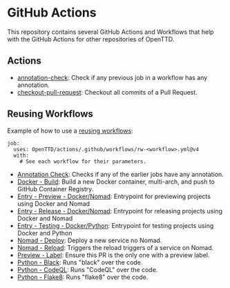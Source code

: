 # GitHub Actions

This repository contains several GitHub Actions and Workflows that help with the GitHub Actions for other repositories of OpenTTD.

## Actions

- [annotation-check](annotation-check/): Check if any previous job in a workflow has any annotation.
- [checkout-pull-request](checkout-pull-request/): Checkout all commits of a Pull Request.

## Reusing Workflows

Example of how to use a [reusing workflows](https://docs.github.com/en/actions/using-workflows/reusing-workflows):

```
job:
  uses: OpenTTD/actions/.github/workflows/rw-<workflow>.yml@v4
  with:
    # See each workflow for their parameters.
```

- [Annotation Check](.github/workflows/rw-annotation-check.yml): Checks if any of the earlier jobs have any annotation.
- [Docker - Build](.github/workflows/rw-docker-build.yml): Build a new Docker container, multi-arch, and push to GitHub Container Registry.
- [Entry - Preview - Docker/Nomad](.github/workflows/rw-entry-preview-docker-nomad.yml): Entrypoint for previewing projects using Docker and Nomad
- [Entry - Release - Docker/Nomad](.github/workflows/rw-entry-release-docker-nomad.yml): Entrypoint for releasing projects using Docker and Nomad
- [Entry - Testing - Docker/Python](.github/workflows/rw-entry-testing-docker-py.yml): Entrypoint for testing projects using Docker and Python
- [Nomad - Deploy](.github/workflows/rw-nomad-deploy.yml): Deploy a new service no Nomad.
- [Nomad - Reload](.github/workflows/rw-nomad-reload.yml): Triggers the reload triggers of a service on Nomad.
- [Preview - Label](.github/workflows/rw-preview-label.yml): Ensure this PR is the only one with a preview label.
- [Python - Black](.github/workflows/rw-py-black.yml): Runs "black" over the code.
- [Python - CodeQL](.github/workflows/rw-py-codeql.yml): Runs "CodeQL" over the code.
- [Python - Flake8](.github/workflows/rw-py-flake8.yml): Runs "flake8" over the code.
